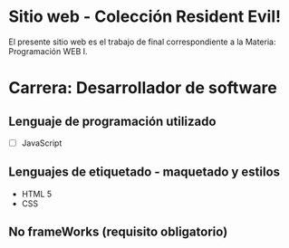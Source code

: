 # Sitio web - Colección Resident Evil!

El presente sitio web es el trabajo de final correspondiente a la Materia: Programación WEB I.


# Carrera: Desarrollador de software



## Lenguaje de programación utilizado

 - [ ] JavaScript

## Lenguajes de etiquetado - maquetado y estilos

 - HTML 5
 - CSS

## No frameWorks (requisito obligatorio)
